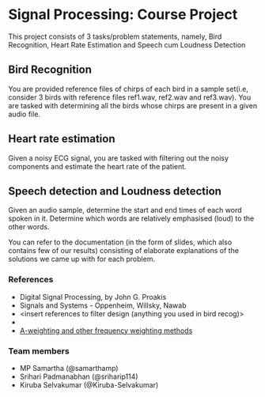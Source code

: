 # Signal Processing: Course Project
This project consists of 3 tasks/problem statements, namely, Bird Recognition, Heart Rate Estimation and Speech cum Loudness Detection

## Bird Recognition
You are provided reference files of chirps of each bird in a sample set(i.e, consider 3 birds with reference files ref1.wav, ref2.wav and ref3.wav). You are tasked with determining all the birds whose chirps are present in a given audio file.

## Heart rate estimation
Given a noisy ECG signal, you are tasked with filtering out the noisy components and estimate the heart rate of the patient.

## Speech detection and Loudness detection
Given an audio sample, determine the start and end times of each word spoken in it. Determine which words are relatively emphasised (loud) to the other words.

You can refer to the documentation (in the form of slides, which also contains few of our results) consisting of elaborate explanations of the solutions we came up with for each problem.

### References
- Digital Signal Processing, by  John G. Proakis
- Signals and Systems - Oppenheim, Willsky, Nawab
- <insert references to filter design (anything you used in bird recog)>
- <insert references to pan-tomkins algo>
- [A-weighting and other frequency weighting methods](https://en.wikipedia.org/wiki/A-weighting)

### Team members 
- MP Samartha (@samarthamp)
- Srihari Padmanabhan (@sriharip114)
- Kiruba Selvakumar (@Kiruba-Selvakumar)
